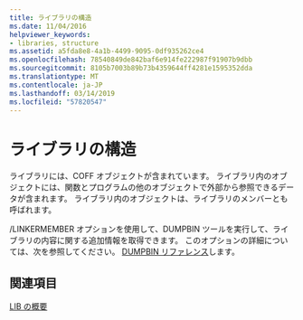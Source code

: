 ```yaml
---
title: ライブラリの構造
ms.date: 11/04/2016
helpviewer_keywords:
- libraries, structure
ms.assetid: a5fda8e8-4a1b-4499-9095-0df935262ce4
ms.openlocfilehash: 78540849de842baf6e914fe222987f91907b9dbb
ms.sourcegitcommit: 8105b7003b89b73b4359644ff4281e1595352dda
ms.translationtype: MT
ms.contentlocale: ja-JP
ms.lasthandoff: 03/14/2019
ms.locfileid: "57820547"
---
```

# <a name="structure-of-a-library"></a>ライブラリの構造

ライブラリには、COFF オブジェクトが含まれています。 ライブラリ内のオブジェクトには、関数とプログラムの他のオブジェクトで外部から参照できるデータが含まれます。 ライブラリ内のオブジェクトは、ライブラリのメンバーとも呼ばれます。

/LINKERMEMBER オプションを使用して、DUMPBIN ツールを実行して、ライブラリの内容に関する追加情報を取得できます。 このオプションの詳細については、次を参照してください。 [DUMPBIN リファレンス](dumpbin-reference.md)します。

## <a name="see-also"></a>関連項目

[LIB の概要](overview-of-lib.md)
